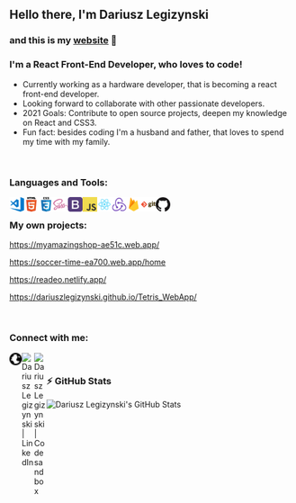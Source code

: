 ## Hello there, I'm Dariusz Legizynski
### and this is my [website] 👋

### I'm a React Front-End Developer, who loves to code!

-   Currently working as a hardware developer, that is becoming a react front-end developer.
-   Looking forward to collaborate with other passionate developers.
-   2021 Goals: Contribute to open source projects, deepen my knowledge on React and CSS3.
-   Fun fact: besides coding I'm a husband and father, that loves to spend my time with my family.

<br />

### Languages and Tools:

<img align="left" alt="Visual Studio Code" width="26px" src="https://raw.githubusercontent.com/github/explore/80688e429a7d4ef2fca1e82350fe8e3517d3494d/topics/visual-studio-code/visual-studio-code.png" />
<img align="left" alt="HTML5" width="26px" src="https://raw.githubusercontent.com/github/explore/80688e429a7d4ef2fca1e82350fe8e3517d3494d/topics/html/html.png" />
<img align="left" alt="CSS3" width="26px" src="https://raw.githubusercontent.com/github/explore/80688e429a7d4ef2fca1e82350fe8e3517d3494d/topics/css/css.png" />
<img align="left" alt="Sass" width="26px" src="https://raw.githubusercontent.com/github/explore/80688e429a7d4ef2fca1e82350fe8e3517d3494d/topics/sass/sass.png" />
<img align="left" alt="Bootstrap4" width="26px" src="https://raw.githubusercontent.com/github/explore/80688e429a7d4ef2fca1e82350fe8e3517d3494d/topics/bootstrap/bootstrap.png" />
<img align="left" alt="JavaScript" width="26px" src="https://raw.githubusercontent.com/github/explore/80688e429a7d4ef2fca1e82350fe8e3517d3494d/topics/javascript/javascript.png" />
<img align="left" alt="React" width="26px" src="https://raw.githubusercontent.com/github/explore/80688e429a7d4ef2fca1e82350fe8e3517d3494d/topics/react/react.png" />
<img align="left" alt="Redux" width="26px" src="https://raw.githubusercontent.com/github/explore/80688e429a7d4ef2fca1e82350fe8e3517d3494d/topics/redux/redux.png" />
<img align="left" alt="Firebase" width="26px" src="https://raw.githubusercontent.com/github/explore/80688e429a7d4ef2fca1e82350fe8e3517d3494d/topics/firebase/firebase.png" />
<img align="left" alt="Git" width="26px" src="https://raw.githubusercontent.com/github/explore/80688e429a7d4ef2fca1e82350fe8e3517d3494d/topics/git/git.png" />
<img align="left" alt="GitHub" width="26px" src="https://raw.githubusercontent.com/github/explore/78df643247d429f6cc873026c0622819ad797942/topics/github/github.png" />

<br />

### My own projects:
https://myamazingshop-ae51c.web.app/

https://soccer-time-ea700.web.app/home

https://readeo.netlify.app/

https://dariuszlegizynski.github.io/Tetris_WebApp/

<br />

### Connect with me:

[<img align="left" alt="Dariusz Legizynski" width="22px" src="https://raw.githubusercontent.com/iconic/open-iconic/master/svg/globe.svg" />][website]
[<img align="left" alt="Dariusz Legizynski | LinkedIn" width="22px" src="https://cdn.jsdelivr.net/npm/simple-icons@v3/icons/linkedin.svg" />][linkedin]
[<img align="left" alt="Dariusz Legizynski | Codesandbox" width="22px" src="https://api.iconify.design/simple-icons:codesandbox.svg" />][codesandbox]

<br />

### <summary>:zap: GitHub Stats</summary>

  <img align="left" alt="Dariusz Legizynski's GitHub Stats" src="https://github-readme-stats.dariuszlegizynski.vercel.app/api?username=dariuszlegizynski&show_icons=true&hide_border=true" />

[website]: https://DariuszLegizynski.com
[codesandbox]: https://codesandbox.io/u/DariuszLegizynski
[linkedin]: https://www.linkedin.com/in/dariuszlegizynski/
